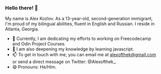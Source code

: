 ### Hello there! 👋

My name is Alex Kozlov. As a 13-year-old, second-generation immigrant, I'm proud of my bilingual abilities, fluent in English and Russian. I reside in Atlanta, Georgia.

<!--
**alexkozlovm/alexkozlovm** is a ✨ _special_ ✨ repository because its `README.md` (this file) is displayed on my GitHub profile.
-->

- 🔭 Currently, I am dedicating my efforts to working on Freecodecamp and Odin Project Courses.
- 🌱 I am also deepening my knowledge by learning javascript.
- 📫 To get in touch with me, you can email me at alexofthek@gmail.com or send a direct message on Twitter: @Alexofthek_.
- 😄 Pronouns: He/Him.
